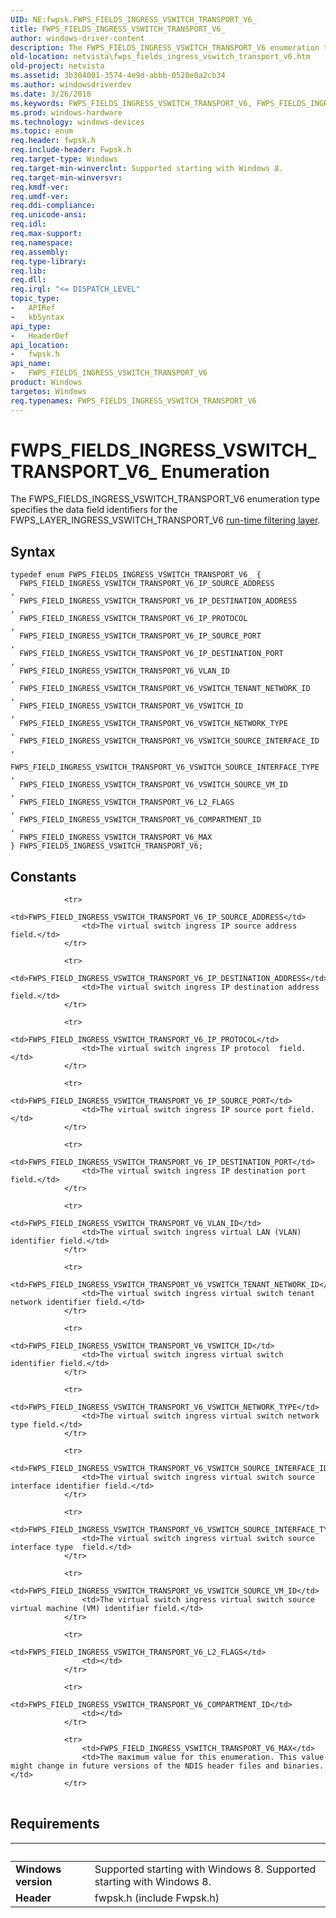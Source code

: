 ```yaml
---
UID: NE:fwpsk.FWPS_FIELDS_INGRESS_VSWITCH_TRANSPORT_V6_
title: FWPS_FIELDS_INGRESS_VSWITCH_TRANSPORT_V6_
author: windows-driver-content
description: The FWPS_FIELDS_INGRESS_VSWITCH_TRANSPORT_V6 enumeration type specifies the data field identifiers for the FWPS_LAYER_INGRESS_VSWITCH_TRANSPORT_V6 run-time filtering layer.
old-location: netvista\fwps_fields_ingress_vswitch_transport_v6.htm
old-project: netvista
ms.assetid: 3b304001-3574-4e9d-abbb-0520e0a2cb34
ms.author: windowsdriverdev
ms.date: 3/26/2018
ms.keywords: FWPS_FIELDS_INGRESS_VSWITCH_TRANSPORT_V6, FWPS_FIELDS_INGRESS_VSWITCH_TRANSPORT_V6 enumeration [Network Drivers Starting with Windows Vista], FWPS_FIELDS_INGRESS_VSWITCH_TRANSPORT_V6_, FWPS_FIELD_INGRESS_VSWITCH_TRANSPORT_V6_FLAGS, FWPS_FIELD_INGRESS_VSWITCH_TRANSPORT_V6_IP_DESTINATION_ADDRESS, FWPS_FIELD_INGRESS_VSWITCH_TRANSPORT_V6_IP_DESTINATION_PORT, FWPS_FIELD_INGRESS_VSWITCH_TRANSPORT_V6_IP_PROTOCOL, FWPS_FIELD_INGRESS_VSWITCH_TRANSPORT_V6_IP_SOURCE_ADDRESS, FWPS_FIELD_INGRESS_VSWITCH_TRANSPORT_V6_IP_SOURCE_PORT, FWPS_FIELD_INGRESS_VSWITCH_TRANSPORT_V6_MAX, FWPS_FIELD_INGRESS_VSWITCH_TRANSPORT_V6_VLAN_ID, FWPS_FIELD_INGRESS_VSWITCH_TRANSPORT_V6_VSWITCH_ID, FWPS_FIELD_INGRESS_VSWITCH_TRANSPORT_V6_VSWITCH_NETWORK_TYPE, FWPS_FIELD_INGRESS_VSWITCH_TRANSPORT_V6_VSWITCH_SOURCE_INTERFACE_ID, FWPS_FIELD_INGRESS_VSWITCH_TRANSPORT_V6_VSWITCH_SOURCE_INTERFACE_TYPE, FWPS_FIELD_INGRESS_VSWITCH_TRANSPORT_V6_VSWITCH_SOURCE_VM_ID, FWPS_FIELD_INGRESS_VSWITCH_TRANSPORT_V6_VSWITCH_TENANT_NETWORK_ID, fwpsk/FWPS_FIELDS_INGRESS_VSWITCH_TRANSPORT_V6, fwpsk/FWPS_FIELD_INGRESS_VSWITCH_TRANSPORT_V6_FLAGS, fwpsk/FWPS_FIELD_INGRESS_VSWITCH_TRANSPORT_V6_IP_DESTINATION_ADDRESS, fwpsk/FWPS_FIELD_INGRESS_VSWITCH_TRANSPORT_V6_IP_DESTINATION_PORT, fwpsk/FWPS_FIELD_INGRESS_VSWITCH_TRANSPORT_V6_IP_PROTOCOL, fwpsk/FWPS_FIELD_INGRESS_VSWITCH_TRANSPORT_V6_IP_SOURCE_ADDRESS, fwpsk/FWPS_FIELD_INGRESS_VSWITCH_TRANSPORT_V6_IP_SOURCE_PORT, fwpsk/FWPS_FIELD_INGRESS_VSWITCH_TRANSPORT_V6_MAX, fwpsk/FWPS_FIELD_INGRESS_VSWITCH_TRANSPORT_V6_VLAN_ID, fwpsk/FWPS_FIELD_INGRESS_VSWITCH_TRANSPORT_V6_VSWITCH_ID, fwpsk/FWPS_FIELD_INGRESS_VSWITCH_TRANSPORT_V6_VSWITCH_NETWORK_TYPE, fwpsk/FWPS_FIELD_INGRESS_VSWITCH_TRANSPORT_V6_VSWITCH_SOURCE_INTERFACE_ID, fwpsk/FWPS_FIELD_INGRESS_VSWITCH_TRANSPORT_V6_VSWITCH_SOURCE_INTERFACE_TYPE, fwpsk/FWPS_FIELD_INGRESS_VSWITCH_TRANSPORT_V6_VSWITCH_SOURCE_VM_ID, fwpsk/FWPS_FIELD_INGRESS_VSWITCH_TRANSPORT_V6_VSWITCH_TENANT_NETWORK_ID, netvista.fwps_fields_ingress_vswitch_transport_v6
ms.prod: windows-hardware
ms.technology: windows-devices
ms.topic: enum
req.header: fwpsk.h
req.include-header: Fwpsk.h
req.target-type: Windows
req.target-min-winverclnt: Supported starting with Windows 8.
req.target-min-winversvr: 
req.kmdf-ver: 
req.umdf-ver: 
req.ddi-compliance: 
req.unicode-ansi: 
req.idl: 
req.max-support: 
req.namespace: 
req.assembly: 
req.type-library: 
req.lib: 
req.dll: 
req.irql: "<= DISPATCH_LEVEL"
topic_type:
-	APIRef
-	kbSyntax
api_type:
-	HeaderDef
api_location:
-	fwpsk.h
api_name:
-	FWPS_FIELDS_INGRESS_VSWITCH_TRANSPORT_V6
product: Windows
targetos: Windows
req.typenames: FWPS_FIELDS_INGRESS_VSWITCH_TRANSPORT_V6
---
```


# FWPS_FIELDS_INGRESS_VSWITCH_TRANSPORT_V6_ Enumeration
The FWPS_FIELDS_INGRESS_VSWITCH_TRANSPORT_V6 enumeration type specifies the data field identifiers for the
  FWPS_LAYER_INGRESS_VSWITCH_TRANSPORT_V6 
  <a href="https://msdn.microsoft.com/en-us/library/windows/desktop/aa366492">run-time filtering layer</a>.

## Syntax
```
typedef enum FWPS_FIELDS_INGRESS_VSWITCH_TRANSPORT_V6_ {
  FWPS_FIELD_INGRESS_VSWITCH_TRANSPORT_V6_IP_SOURCE_ADDRESS              ,
  FWPS_FIELD_INGRESS_VSWITCH_TRANSPORT_V6_IP_DESTINATION_ADDRESS         ,
  FWPS_FIELD_INGRESS_VSWITCH_TRANSPORT_V6_IP_PROTOCOL                    ,
  FWPS_FIELD_INGRESS_VSWITCH_TRANSPORT_V6_IP_SOURCE_PORT                 ,
  FWPS_FIELD_INGRESS_VSWITCH_TRANSPORT_V6_IP_DESTINATION_PORT            ,
  FWPS_FIELD_INGRESS_VSWITCH_TRANSPORT_V6_VLAN_ID                        ,
  FWPS_FIELD_INGRESS_VSWITCH_TRANSPORT_V6_VSWITCH_TENANT_NETWORK_ID      ,
  FWPS_FIELD_INGRESS_VSWITCH_TRANSPORT_V6_VSWITCH_ID                     ,
  FWPS_FIELD_INGRESS_VSWITCH_TRANSPORT_V6_VSWITCH_NETWORK_TYPE           ,
  FWPS_FIELD_INGRESS_VSWITCH_TRANSPORT_V6_VSWITCH_SOURCE_INTERFACE_ID    ,
  FWPS_FIELD_INGRESS_VSWITCH_TRANSPORT_V6_VSWITCH_SOURCE_INTERFACE_TYPE  ,
  FWPS_FIELD_INGRESS_VSWITCH_TRANSPORT_V6_VSWITCH_SOURCE_VM_ID           ,
  FWPS_FIELD_INGRESS_VSWITCH_TRANSPORT_V6_L2_FLAGS                       ,
  FWPS_FIELD_INGRESS_VSWITCH_TRANSPORT_V6_COMPARTMENT_ID                 ,
  FWPS_FIELD_INGRESS_VSWITCH_TRANSPORT_V6_MAX
} FWPS_FIELDS_INGRESS_VSWITCH_TRANSPORT_V6;
```

## Constants

<table>
            
                <tr>
                    <td>FWPS_FIELD_INGRESS_VSWITCH_TRANSPORT_V6_IP_SOURCE_ADDRESS</td>
                    <td>The virtual switch ingress IP source address field.</td>
                </tr>
            
                <tr>
                    <td>FWPS_FIELD_INGRESS_VSWITCH_TRANSPORT_V6_IP_DESTINATION_ADDRESS</td>
                    <td>The virtual switch ingress IP destination address field.</td>
                </tr>
            
                <tr>
                    <td>FWPS_FIELD_INGRESS_VSWITCH_TRANSPORT_V6_IP_PROTOCOL</td>
                    <td>The virtual switch ingress IP protocol  field.</td>
                </tr>
            
                <tr>
                    <td>FWPS_FIELD_INGRESS_VSWITCH_TRANSPORT_V6_IP_SOURCE_PORT</td>
                    <td>The virtual switch ingress IP source port field.</td>
                </tr>
            
                <tr>
                    <td>FWPS_FIELD_INGRESS_VSWITCH_TRANSPORT_V6_IP_DESTINATION_PORT</td>
                    <td>The virtual switch ingress IP destination port  field.</td>
                </tr>
            
                <tr>
                    <td>FWPS_FIELD_INGRESS_VSWITCH_TRANSPORT_V6_VLAN_ID</td>
                    <td>The virtual switch ingress virtual LAN (VLAN) identifier field.</td>
                </tr>
            
                <tr>
                    <td>FWPS_FIELD_INGRESS_VSWITCH_TRANSPORT_V6_VSWITCH_TENANT_NETWORK_ID</td>
                    <td>The virtual switch ingress virtual switch tenant network identifier field.</td>
                </tr>
            
                <tr>
                    <td>FWPS_FIELD_INGRESS_VSWITCH_TRANSPORT_V6_VSWITCH_ID</td>
                    <td>The virtual switch ingress virtual switch identifier field.</td>
                </tr>
            
                <tr>
                    <td>FWPS_FIELD_INGRESS_VSWITCH_TRANSPORT_V6_VSWITCH_NETWORK_TYPE</td>
                    <td>The virtual switch ingress virtual switch network type field.</td>
                </tr>
            
                <tr>
                    <td>FWPS_FIELD_INGRESS_VSWITCH_TRANSPORT_V6_VSWITCH_SOURCE_INTERFACE_ID</td>
                    <td>The virtual switch ingress virtual switch source interface identifier field.</td>
                </tr>
            
                <tr>
                    <td>FWPS_FIELD_INGRESS_VSWITCH_TRANSPORT_V6_VSWITCH_SOURCE_INTERFACE_TYPE</td>
                    <td>The virtual switch ingress virtual switch source interface type  field.</td>
                </tr>
            
                <tr>
                    <td>FWPS_FIELD_INGRESS_VSWITCH_TRANSPORT_V6_VSWITCH_SOURCE_VM_ID</td>
                    <td>The virtual switch ingress virtual switch source virtual machine (VM) identifier field.</td>
                </tr>
            
                <tr>
                    <td>FWPS_FIELD_INGRESS_VSWITCH_TRANSPORT_V6_L2_FLAGS</td>
                    <td></td>
                </tr>
            
                <tr>
                    <td>FWPS_FIELD_INGRESS_VSWITCH_TRANSPORT_V6_COMPARTMENT_ID</td>
                    <td></td>
                </tr>
            
                <tr>
                    <td>FWPS_FIELD_INGRESS_VSWITCH_TRANSPORT_V6_MAX</td>
                    <td>The maximum value for this enumeration. This value might change in future versions of the NDIS header files and binaries.</td>
                </tr>
</table>


## Requirements
| &nbsp; | &nbsp; |
| ---- |:---- |
| **Windows version** | Supported starting with Windows 8. Supported starting with Windows 8. |
| **Header** | fwpsk.h (include Fwpsk.h) |